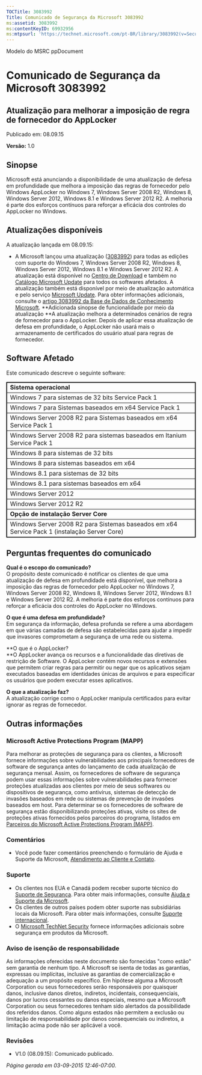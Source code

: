 ```yaml
---
TOCTitle: 3083992
Title: Comunicado de Segurança da Microsoft 3083992
ms:assetid: 3083992
ms:contentKeyID: 69932956
ms:mtpsurl: 'https://technet.microsoft.com/pt-BR/library/3083992(v=Security.10)'
---
```


Modelo do MSRC ppDocument

Comunicado de Segurança da Microsoft 3083992
============================================

Atualização para melhorar a imposição de regra de fornecedor do AppLocker
-------------------------------------------------------------------------

Publicado em: 08.09.15

**Versão:** 1.0

Sinopse
-------

<span id="sectionToggle0"></span>
Microsoft está anunciando a disponibilidade de uma atualização de defesa em profundidade que melhora a imposição das regras de fornecedor pelo Windows AppLocker no Windows 7, Windows Server 2008 R2, Windows 8, Windows Server 2012, Windows 8.1 e Windows Server 2012 R2. A melhoria é parte dos esforços contínuos para reforçar a eficácia dos controles do AppLocker no Windows.

Atualizações disponíveis
------------------------

<span id="sectionToggle1"></span>
A atualização lançada em 08.09.15:

-   A Microsoft lançou uma atualização ([3083992](http://support.microsoft.com/kb/3083992)) para todas as edições com suporte do Windows 7, Windows Server 2008 R2, Windows 8, Windows Server 2012, Windows 8.1 e Windows Server 2012 R2. A atualização está disponível no [Centro de Download](https://www.microsoft.com/pt-br/download/default.aspx) e também no [Catálogo Microsoft Update](http://catalog.update.microsoft.com/v7/site/install.aspx) para todos os softwares afetados. A atualização também está disponível por meio de atualização automática e pelo serviço [Microsoft Update](http://update.microsoft.com/microsoftupdate/v6/vistadefault.aspx?ln=pt-br). Para obter informações adicionais, consulte o [artigo 3083992 da Base de Dados de Conhecimento Microsoft](http://support.microsoft.com/kb/3083992).
    **Adicionada sinopse de funcionalidade por meio da atualização
    **A atualização melhora a determinados cenários de regra de fornecedor para o AppLocker. Depois de aplicar essa atualização de defesa em profundidade, o AppLocker não usará mais o armazenamento de certificados do usuário atual para regras de fornecedor.

Software Afetado
----------------

<span id="sectionToggle2"></span>
Este comunicado descreve o seguinte software:

 
<table style="border:1px solid black;">
<colgroup>
<col width="100%" />
</colgroup>
<tbody>
<tr class="odd">
<td style="border:1px solid black;"><strong>Sistema operacional</strong></td>
</tr>
<tr class="even">
<td style="border:1px solid black;">Windows 7 para sistemas de 32 bits Service Pack 1</td>
</tr>
<tr class="odd">
<td style="border:1px solid black;">Windows 7 para Sistemas baseados em x64 Service Pack 1</td>
</tr>
<tr class="even">
<td style="border:1px solid black;">Windows Server 2008 R2 para Sistemas baseados em x64 Service Pack 1</td>
</tr>
<tr class="odd">
<td style="border:1px solid black;">Windows Server 2008 R2 para sistemas baseados em Itanium Service Pack 1</td>
</tr>
<tr class="even">
<td style="border:1px solid black;">Windows 8 para sistemas de 32 bits</td>
</tr>
<tr class="odd">
<td style="border:1px solid black;">Windows 8 para sistemas baseados em x64</td>
</tr>
<tr class="even">
<td style="border:1px solid black;">Windows 8.1 para sistemas de 32 bits</td>
</tr>
<tr class="odd">
<td style="border:1px solid black;">Windows 8.1 para sistemas baseados em x64</td>
</tr>
<tr class="even">
<td style="border:1px solid black;">Windows Server 2012</td>
</tr>
<tr class="odd">
<td style="border:1px solid black;">Windows Server 2012 R2</td>
</tr>
<tr class="even">
<td style="border:1px solid black;"><strong>Opção de instalação Server Core</strong></td>
</tr>
<tr class="odd">
<td style="border:1px solid black;">Windows Server 2008 R2 para Sistemas baseados em x64 Service Pack 1 (instalação Server Core)</td>
</tr>
</tbody>
</table>
  
Perguntas frequentes do comunicado  
----------------------------------
  
<span id="sectionToggle3"></span>
**Qual é o escopo do comunicado?**  
O propósito deste comunicado é notificar os clientes de que uma atualização de defesa em profundidade está disponível, que melhora a imposição das regras de fornecedor pelo AppLocker no Windows 7, Windows Server 2008 R2, Windows 8, Windows Server 2012, Windows 8.1 e Windows Server 2012 R2. A melhoria é parte dos esforços contínuos para reforçar a eficácia dos controles do AppLocker no Windows.
  
**O que é uma defesa em profundidade?**   
Em segurança da informação, defesa profunda se refere a uma abordagem em que várias camadas de defesa são estabelecidas para ajudar a impedir que invasores comprometam a segurança de uma rede ou sistema.
  
**O que é o AppLocker?  
**O AppLocker avança os recursos e a funcionalidade das diretivas de restrição de Software. O AppLocker contém novos recursos e extensões que permitem criar regras para permitir ou negar que os aplicativos sejam executados baseadas em identidades únicas de arquivos e para especificar os usuários que podem executar esses aplicativos.
  
**O que a atualização faz?**  
A atualização corrige como o AppLocker manipula certificados para evitar ignorar as regras de fornecedor.
  
Outras informações  
------------------
  
<span id="sectionToggle4"></span>
### Microsoft Active Protections Program (MAPP)
  
Para melhorar as proteções de segurança para os clientes, a Microsoft fornece informações sobre vulnerabilidades aos principais fornecedores de software de segurança antes do lançamento de cada atualização de segurança mensal. Assim, os fornecedores de software de segurança podem usar essas informações sobre vulnerabilidades para fornecer proteções atualizadas aos clientes por meio de seus softwares ou dispositivos de segurança, como antivírus, sistemas de detecção de invasões baseados em rede ou sistemas de prevenção de invasões baseados em host. Para determinar se os fornecedores de software de segurança estão disponibilizando proteções ativas, visite os sites de proteções ativas fornecidos pelos parceiros do programa, listados em [Parceiros do Microsoft Active Protections Program (MAPP)](http://technet.microsoft.com/pt-br/security/dn467918).
  
### Comentários
  
-   Você pode fazer comentários preenchendo o formulário de Ajuda e Suporte da Microsoft, [Atendimento ao Cliente e Contato](http://support.microsoft.com/kb/?scid=sw;en;1257&amp;showpage=1&amp;ws=technet&amp;sd=tech).
  
### Suporte
  
-   Os clientes nos EUA e Canadá podem receber suporte técnico do [Suporte de Segurança](https://consumersecuritysupport.microsoft.com/default.aspx?mkt=pt-br). Para obter mais informações, consulte [Ajuda e Suporte da Microsoft](https://support.microsoft.com/pt-br).  
-   Os clientes de outros países podem obter suporte nas subsidiárias locais da Microsoft. Para obter mais informações, consulte [Suporte internacional](http://support.microsoft.com/common/international.aspx?ln=pt-br).  
-   O [Microsoft TechNet Security](http://technet.microsoft.com/pt-br/security/default.aspx) fornece informações adicionais sobre segurança em produtos da Microsoft.
  
### Aviso de isenção de responsabilidade
  
As informações oferecidas neste documento são fornecidas "como estão" sem garantia de nenhum tipo. A Microsoft se isenta de todas as garantias, expressas ou implícitas, inclusive as garantias de comercialização e adequação a um propósito específico. Em hipótese alguma a Microsoft Corporation ou seus fornecedores serão responsáveis por quaisquer danos, inclusive danos diretos, indiretos, incidentais, consequenciais, danos por lucros cessantes ou danos especiais, mesmo que a Microsoft Corporation ou seus fornecedores tenham sido alertados da possibilidade dos referidos danos. Como alguns estados não permitem a exclusão ou limitação de responsabilidade por danos consequenciais ou indiretos, a limitação acima pode não ser aplicável a você.
  
### Revisões
  
-   V1.0 (08.09.15): Comunicado publicado.
  
*Página gerada em 03-09-2015 12:46-07:00.*
